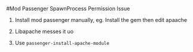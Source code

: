 
#Mod Passenger SpawnProcess Permission Issue

1. Install mod passenger manually, eg. Install the gem then edit apaache

2. Libapache messes it uo

3. Use `passenger-install-apache-module`
